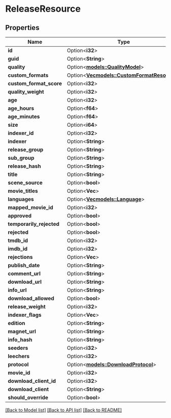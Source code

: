 # ReleaseResource

## Properties

Name | Type | Description | Notes
------------ | ------------- | ------------- | -------------
**id** | Option<**i32**> |  | [optional]
**guid** | Option<**String**> |  | [optional]
**quality** | Option<[**models::QualityModel**](QualityModel.md)> |  | [optional]
**custom_formats** | Option<[**Vec<models::CustomFormatResource>**](CustomFormatResource.md)> |  | [optional]
**custom_format_score** | Option<**i32**> |  | [optional]
**quality_weight** | Option<**i32**> |  | [optional]
**age** | Option<**i32**> |  | [optional]
**age_hours** | Option<**f64**> |  | [optional]
**age_minutes** | Option<**f64**> |  | [optional]
**size** | Option<**i64**> |  | [optional]
**indexer_id** | Option<**i32**> |  | [optional]
**indexer** | Option<**String**> |  | [optional]
**release_group** | Option<**String**> |  | [optional]
**sub_group** | Option<**String**> |  | [optional]
**release_hash** | Option<**String**> |  | [optional]
**title** | Option<**String**> |  | [optional]
**scene_source** | Option<**bool**> |  | [optional]
**movie_titles** | Option<**Vec<String>**> |  | [optional]
**languages** | Option<[**Vec<models::Language>**](Language.md)> |  | [optional]
**mapped_movie_id** | Option<**i32**> |  | [optional]
**approved** | Option<**bool**> |  | [optional]
**temporarily_rejected** | Option<**bool**> |  | [optional]
**rejected** | Option<**bool**> |  | [optional]
**tmdb_id** | Option<**i32**> |  | [optional]
**imdb_id** | Option<**i32**> |  | [optional]
**rejections** | Option<**Vec<String>**> |  | [optional]
**publish_date** | Option<**String**> |  | [optional]
**comment_url** | Option<**String**> |  | [optional]
**download_url** | Option<**String**> |  | [optional]
**info_url** | Option<**String**> |  | [optional]
**download_allowed** | Option<**bool**> |  | [optional]
**release_weight** | Option<**i32**> |  | [optional]
**indexer_flags** | Option<**Vec<String>**> |  | [optional]
**edition** | Option<**String**> |  | [optional]
**magnet_url** | Option<**String**> |  | [optional]
**info_hash** | Option<**String**> |  | [optional]
**seeders** | Option<**i32**> |  | [optional]
**leechers** | Option<**i32**> |  | [optional]
**protocol** | Option<[**models::DownloadProtocol**](DownloadProtocol.md)> |  | [optional]
**movie_id** | Option<**i32**> |  | [optional]
**download_client_id** | Option<**i32**> |  | [optional]
**download_client** | Option<**String**> |  | [optional]
**should_override** | Option<**bool**> |  | [optional]

[[Back to Model list]](../README.md#documentation-for-models) [[Back to API list]](../README.md#documentation-for-api-endpoints) [[Back to README]](../README.md)


